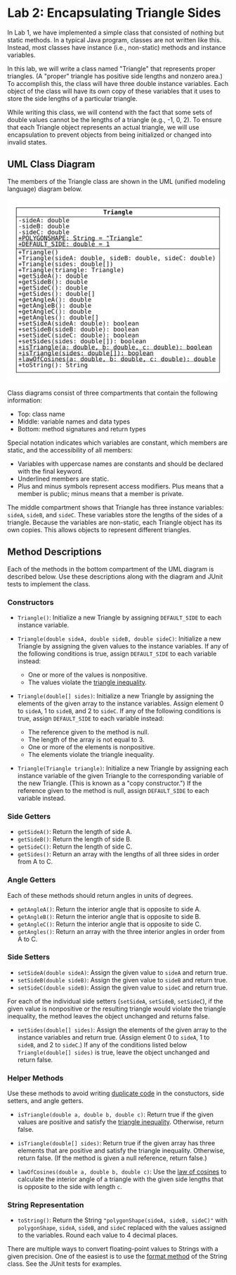 # Lab 2: Encapsulating Triangle Sides

In Lab 1, we have implemented a simple class that consisted of nothing but static methods.
In a typical Java program, classes are not written like this.
Instead, most classes have instance (i.e., non-static) methods and instance variables.

In this lab, we will write a class named "Triangle" that represents proper triangles.
(A "proper" triangle has positive side lengths and nonzero area.)
To accomplish this, the class will have three double instance variables.
Each object of the class will have its own copy of these variables that it uses to store the side lengths of a particular triangle.

While writing this class, we will contend with the fact that some sets of double values cannot be the lengths of a triangle (e.g., -1, 0, 2).
To ensure that each Triangle object represents an actual triangle, we will use encapsulation to prevent objects from being initialized or changed into invalid states.

## UML Class Diagram

The members of the Triangle class are shown in the UML (unified modeling language) diagram below.

![UML](./Lab2.svg)

Class diagrams consist of three compartments that contain the following information:

* Top: class name
* Middle: variable names and data types
* Bottom: method signatures and return types

Special notation indicates which variables are constant, which members are static, and the accessibility of all members:

* Variables with uppercase names are constants and should be declared with the final keyword.
* Underlined members are static.
* Plus and minus symbols represent access modifiers.
Plus means that a member is public; minus means that a member is private.

The middle compartment shows that Triangle has three instance variables: `sideA`, `sideB`, and `sideC`.
These variables store the lengths of the sides of a triangle.
Because the variables are non-static, each Triangle object has its own copies.
This allows objects to represent different triangles.

## Method Descriptions

Each of the methods in the bottom compartment of the UML diagram is described below. 
Use these descriptions along with the diagram and JUnit tests to implement the class.

### Constructors

* `Triangle()`: Initialize a new Triangle by assigning `DEFAULT_SIDE` to each instance variable.

* `Triangle(double sideA, double sideB, double sideC)`: Initialize a new Triangle by assigning the given values to the instance variables.
If any of the following conditions is true, assign `DEFAULT_SIDE` to each variable instead:

  * One or more of the values is nonpositive.
  * The values violate the [triangle inequality](https://en.wikipedia.org/wiki/Triangle_inequality#Mathematical_expression_of_the_constraint_on_the_sides_of_a_triangle).

* `Triangle(double[] sides)`: Initialize a new Triangle by assigning the elements of the given array to the instance variables.
Assign element 0 to `sideA`, 1 to `sideB`, and 2 to `sideC`.
If any of the following conditions is true, assign `DEFAULT_SIDE` to each variable instead:

  * The reference given to the method is null.
  * The length of the array is not equal to 3.
  * One or more of the elements is nonpositive.
  * The elements violate the triangle inequality.

* `Triangle(Triangle triangle)`: Initialize a new Triangle by assigning each instance variable of the given Triangle to the corresponding variable of the new Triangle.
(This is known as a "copy constructor.")
If the reference given to the method is null, assign `DEFAULT_SIDE` to each variable instead.

### Side Getters

* `getSideA()`: Return the length of side A.
* `getSideB()`: Return the length of side B.
* `getSideC()`: Return the length of side C.
* `getSides()`: Return an array with the lengths of all three sides in order from A to C.

### Angle Getters

Each of these methods should return angles in units of degrees.

* `getAngleA()`: Return the interior angle that is opposite to side A.
* `getAngleB()`: Return the interior angle that is opposite to side B.
* `getAngleC()`: Return the interior angle that is opposite to side C.
* `getAngles()`: Return an array with the three interior angles in order from A to C.

### Side Setters

* `setSideA(double sideA)`: Assign the given value to `sideA` and return true.
* `setSideB(double sideB)`: Assign the given value to `sideB` and return true.
* `setSideC(double sideB)`: Assign the given value to `sideC` and return true.

For each of the individual side setters (`setSideA`, `setSideB`, `setSideC`), if the given value is nonpositive or the resulting triangle would violate the triangle inequality, the method leaves the object unchanged and returns false.

* `setSides(double[] sides)`: Assign the elements of the given array to the instance variables and return true.
(Assign element 0 to `sideA`, 1 to `sideB`, and 2 to `sideC`.)
If any of the conditions listed below `Triangle(double[] sides)` is true, leave the object unchanged and return false.

### Helper Methods

Use these methods to avoid writing [duplicate code](https://en.wikipedia.org/wiki/Duplicate_code) in the constuctors, side setters, and angle getters.

* `isTriangle(double a, double b, double c)`: 
Return true if the given values are positive and satisfy the [triangle inequality](https://en.wikipedia.org/wiki/Triangle_inequality#Mathematical_expression_of_the_constraint_on_the_sides_of_a_triangle).
Otherwise, return false.

* `isTriangle(double[] sides)`: 
Return true if the given array has three elements that are positive and satisfy the triangle inequality.
Otherwise, return false.
(If the method is given a null reference, return false.)

* `lawOfCosines(double a, double b, double c)`: Use the [law of cosines](https://en.wikipedia.org/wiki/Law_of_cosines) to calculate the interior angle of a triangle with the given side lengths that is opposite to the side with length `c`.

### String Representation

* `toString()`: Return the String `"polygonShape(sideA, sideB, sideC)"` with `polygonShape`, `sideA`, `sideB`, and `sideC` replaced with the values assigned to the variables.
Round each value to 4 decimal places.

There are multiple ways to convert floating-point values to Strings with a given precision.
One of the easiest is to use the [format method](https://docs.oracle.com/en/java/javase/11/docs/api/java.base/java/lang/String.html#format(java.lang.String,java.lang.Object...)) of the String class.
See the JUnit tests for examples.
